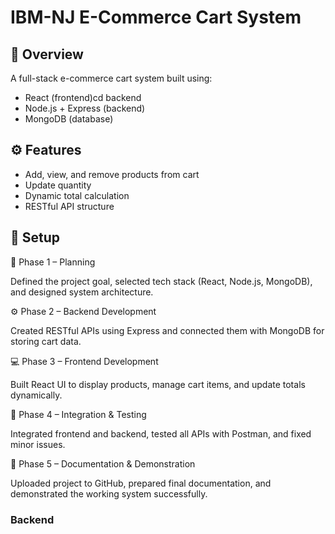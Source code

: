 # IBM-NJ E-Commerce Cart System

## 🧠 Overview
A full-stack e-commerce cart system built using:
- React (frontend)cd backend
- Node.js + Express (backend)
- MongoDB (database)

## ⚙️ Features
- Add, view, and remove products from cart
- Update quantity
- Dynamic total calculation
- RESTful API structure

## 🧩 Setup
🧩 Phase 1 – Planning

Defined the project goal, selected tech stack (React, Node.js, MongoDB), and designed system architecture.

⚙️ Phase 2 – Backend Development

Created RESTful APIs using Express and connected them with MongoDB for storing cart data.

💻 Phase 3 – Frontend Development

Built React UI to display products, manage cart items, and update totals dynamically.

🔗 Phase 4 – Integration & Testing

Integrated frontend and backend, tested all APIs with Postman, and fixed minor issues.

📄 Phase 5 – Documentation & Demonstration

Uploaded project to GitHub, prepared final documentation, and demonstrated the working system successfully.

### Backend
